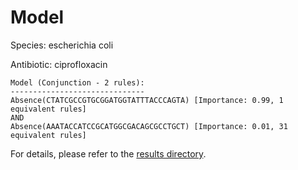 
# Model

Species: escherichia coli

Antibiotic: ciprofloxacin

```
Model (Conjunction - 2 rules):
------------------------------
Absence(CTATCGCCGTGCGGATGGTATTTACCCAGTA) [Importance: 0.99, 1 equivalent rules]
AND
Absence(AAATACCATCCGCATGGCGACAGCGCCTGCT) [Importance: 0.01, 31 equivalent rules]

```

For details, please refer to the [results directory](../../../../../results/scm_b/escherichia+coli/ciprofloxacin/repeat_5/).

